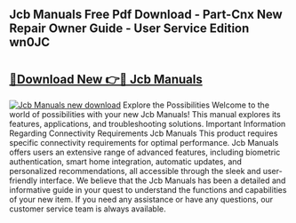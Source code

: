 ## Jcb Manuals Free Pdf Download - Part-Cnx New Repair Owner Guide - User Service Edition wn0JC

# <h2><a href="http://bc2799.oget.top/?id=Jcb+Manuals">🔗Download New 👉🔴 Jcb Manuals</a></h2>

[![Jcb Manuals new download](https://i.imgur.com/5g1atiW.png)](http://bc2799.oget.top/?id=Jcb+Manuals)
Explore the Possibilities Welcome to the world of possibilities with your new Jcb Manuals! This manual explores its features, applications, and troubleshooting solutions. Important Information Regarding Connectivity Requirements Jcb Manuals This product requires specific connectivity requirements for optimal performance. Jcb Manuals offers users an extensive range of advanced features, including biometric authentication, smart home integration, automatic updates, and personalized recommendations, all accessible through the sleek and user-friendly interface. We believe that the Jcb Manuals has been a detailed and informative guide in your quest to understand the functions and capabilities of your new item. If you need any assistance or have any questions, our customer service team is always available.
